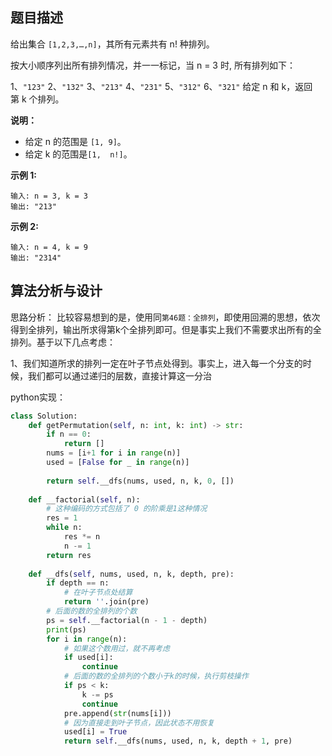 ## 题目描述
给出集合 `[1,2,3,…,n]`，其所有元素共有 n! 种排列。

按大小顺序列出所有排列情况，并一一标记，当 n = 3 时, 所有排列如下：

1、`"123"`
2、`"132"`
3、`"213"`
4、`"231"`
5、`"312"`
6、`"321"`
给定 n 和 k，返回第 k 个排列。

**说明：**

- 给定 n 的范围是 `[1, 9]`。
- 给定 k 的范围是`[1,  n!]`。

**示例 1:**
```
输入: n = 3, k = 3
输出: "213"
```
**示例 2:**
```
输入: n = 4, k = 9
输出: "2314"
```



## 算法分析与设计

思路分析：
比较容易想到的是，使用同`第46题：全排列`，即使用回溯的思想，依次得到全排列，输出所求得第k个全排列即可。但是事实上我们不需要求出所有的全排列。基于以下几点考虑：

1、我们知道所求的排列一定在叶子节点处得到。事实上，进入每一个分支的时候，我们都可以通过递归的层数，直接计算这一分治


python实现：

```py
class Solution:
    def getPermutation(self, n: int, k: int) -> str:
        if n == 0:
            return []
        nums = [i+1 for i in range(n)]
        used = [False for _ in range(n)]
        
        return self.__dfs(nums, used, n, k, 0, [])
    
    def __factorial(self, n):
        # 这种编码的方式包括了 0 的阶乘是1这种情况
        res = 1
        while n:
            res *= n
            n -= 1
        return res
    
    def __dfs(self, nums, used, n, k, depth, pre):
        if depth == n:
            # 在叶子节点处结算
            return ''.join(pre)
        # 后面的数的全排列的个数
        ps = self.__factorial(n - 1 - depth)
        print(ps)
        for i in range(n):
            # 如果这个数用过，就不再考虑
            if used[i]:
                continue
            # 后面的数的全排列的个数小于k的时候，执行剪枝操作
            if ps < k:
                k -= ps
                continue
            pre.append(str(nums[i]))
            # 因为直接走到叶子节点，因此状态不用恢复
            used[i] = True
            return self.__dfs(nums, used, n, k, depth + 1, pre)
        
```